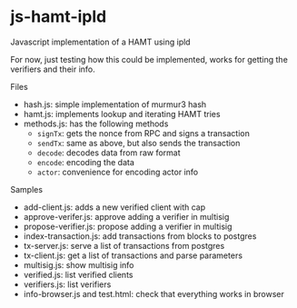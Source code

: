 # js-hamt-ipld

Javascript implementation of a HAMT using ipld

For now, just testing how this could be implemented, works for getting the verifiers and their info.

Files
 * hash.js: simple implementation of murmur3 hash
 * hamt.js: implements lookup and iterating HAMT tries
 * methods.js: has the following methods
   * `signTx`: gets the nonce from RPC and signs a transaction
   * `sendTx`: same as above, but also sends the transaction
   * `decode`: decodes data from raw format
   * `encode`: encoding the data
   * `actor`: convenience for encoding actor info

Samples
 * add-client.js: adds a new verified client with cap
 * approve-verifer.js: approve adding a verifier in multisig
 * propose-verifier.js: propose adding a verifier in multisig
 * index-transaction.js: add transactions from blocks to postgres
 * tx-server.js: serve a list of transactions from postgres
 * tx-client.js: get a list of transactions and parse parameters
 * multisig.js: show multisig info
 * verified.js: list verified clients
 * verifiers.js: list verifiers
 * info-browser.js and test.html: check that everything works in browser
